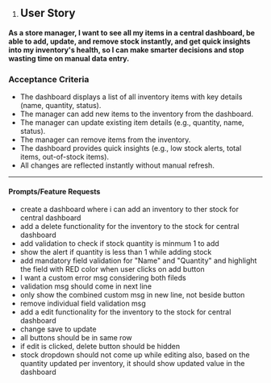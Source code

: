 1. ## User Story

**As a store manager, I want to see all my items in a central dashboard, be able to add, update, and remove stock instantly, and get quick insights into my inventory's health, so I can make smarter decisions and stop wasting time on manual data entry.**

### Acceptance Criteria

- The dashboard displays a list of all inventory items with key details (name, quantity, status).
- The manager can add new items to the inventory from the dashboard.
- The manager can update existing item details (e.g., quantity, name, status).
- The manager can remove items from the inventory.
- The dashboard provides quick insights (e.g., low stock alerts, total items, out-of-stock items).
- All changes are reflected instantly without manual refresh.

---

#### Prompts/Feature Requests

- create a dashboard where i can add an inventory to ther stock for central dashboard
- add a delete functionality for the inventory to the stock for central dashboard
- add validation to check if stock quantity is minmum 1 to add
- show the alert if quantity is less than 1 while adding stock
- add mandatory field validation for "Name" and "Quantity" and highlight the field with RED color when user clicks on add button
- I want a custom error msg considering both fileds
- validation msg should come in next line
- only show the combined custom msg in new line, not beside button
- remove individual field validation msg
- add a edit functionality for the inventory to the stock for central dashboard
- change save to update
- all buttons should be in same row
- if edit is clicked, delete button should be hidden
- stock dropdown should not come up while editing also, based on the quantity updated per inventory, it should show updated value in the dashboard

